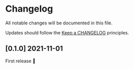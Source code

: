 # Changelog

All notable changes will be documented in this file.

Updates should follow the [Keep a CHANGELOG](http://keepachangelog.com/) principles.

## [0.1.0] 2021-11-01
First release 🚀
